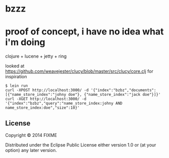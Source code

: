 # bzzz

proof of concept, i have no idea what i'm doing
===

clojure + lucene + jetty + ring

looked at https://github.com/weavejester/clucy/blob/master/src/clucy/core.clj for inspiration


```
$ lein run
curl -XPOST http://localhost:3000/ -d '{"index":"bzbz","documents":[{"name_store_index":"johny doe"}, {"name_store_index":"jack doe"}]}'
curl -XGET http://localhost:3000/ -d '{"index":"bzbz","query":"name_store_index:johny AND name_store_index:doe","size":10}'

```

## License

Copyright © 2014 FIXME

Distributed under the Eclipse Public License either version 1.0 or (at
your option) any later version.
